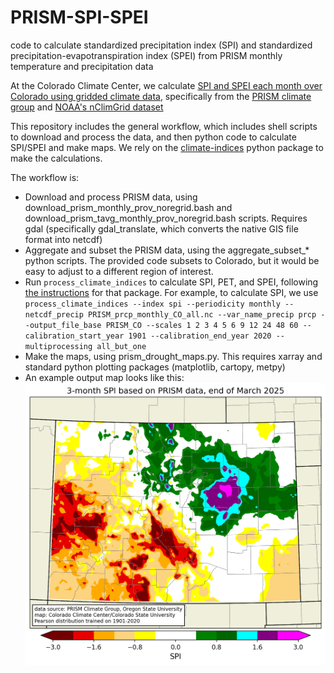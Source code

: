 # PRISM-SPI-SPEI
code to calculate standardized precipitation index (SPI) and standardized precipitation-evapotranspiration index (SPEI) from PRISM monthly temperature and precipitation data

At the Colorado Climate Center, we calculate [SPI and SPEI each month over Colorado using gridded climate data](https://climate.colostate.edu/spi_monthly_maps.html), specifically from the [PRISM climate group](https://prism.oregonstate.edu) and [NOAA's nClimGrid dataset](https://www.ncei.noaa.gov/access/metadata/landing-page/bin/iso?id=gov.noaa.ncdc:C00332)

This repository includes the general workflow, which includes shell scripts to download and process the data, and then python code to calculate SPI/SPEI and make maps. We rely on the [climate-indices](https://github.com/monocongo/climate_indices) python package to make the calculations. 

The workflow is:
- Download and process PRISM data, using download_prism_monthly_prov_noregrid.bash and download_prism_tavg_monthly_prov_noregrid.bash scripts. Requires gdal (specifically gdal_translate, which converts the native GIS file format into netcdf)
- Aggregate and subset the PRISM data, using the aggregate_subset_* python scripts. The provided code subsets to Colorado, but it would be easy to adjust to a different region of interest.
- Run `process_climate_indices` to calculate SPI, PET, and SPEI, following [the instructions](https://climate-indices.readthedocs.io/en/latest/) for that package. For example, to calculate SPI, we use `process_climate_indices --index spi --periodicity monthly --netcdf_precip PRISM_prcp_monthly_CO_all.nc --var_name_precip prcp --output_file_base PRISM_CO --scales 1 2 3 4 5 6 9 12 24 48 60 --calibration_start_year 1901 --calibration_end_year 2020 --multiprocessing all_but_one`
- Make the maps, using prism_drought_maps.py. This requires xarray and standard python plotting packages (matplotlib, cartopy, metpy)
- An example output map looks like this:
![Standardized Precipitation Index over Colorado for the 3-month period ending March 2025](spi_3month_current_CO.png?raw=true "Standardized Precipitation Index over Colorado for the 3-month period ending March 2025")

